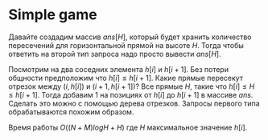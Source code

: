 # Simple game
Давайте создадим массив $ans[H]$, который будет хранить количество пересечений для горизонтальной прямой на высоте $H$. Тогда чтобы ответить на второй тип запроса надо просто вывести $ans[H]$.

Посмотрим на два соседних элемента $h[i]$ и $h[i+1]$. Без потери общности предположим что $h[i] \le h[i+1]$. Какие прямые пересекут отрезок между $(i, h[i])$ и $(i+1, h[i+1])$? Все прямые $H$, такие что $h[i] \le H \le h[i+1]$. Тогда добавим $1$ на позициях от $h[i]$ до $h[i+1]$ в массиве $ans$. Сделать это можно с помощью дерева отрезков. Запросы первого типа обрабатываются похожим образом.

Время работы $O((N+M)logH+H)$ где $H$ максимальное значение $h[i]$.